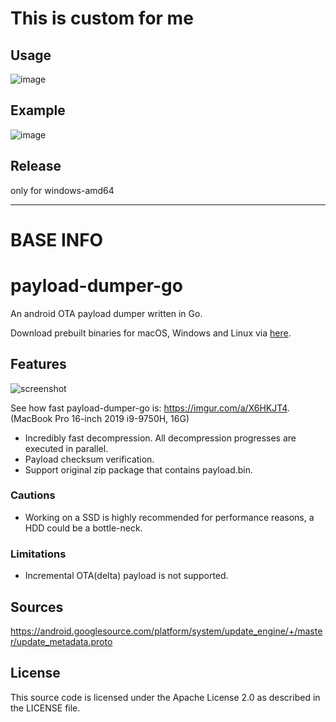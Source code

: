# This is custom for me

## Usage 
![image](https://user-images.githubusercontent.com/22654658/164157634-cb2ac7c8-95b7-4cf3-b42c-6d428e4aac99.png)

## Example
![image](https://user-images.githubusercontent.com/22654658/164158007-a721376e-3c5a-4d45-bfe9-4fb74308954d.png)

## Release
only for windows-amd64

------------------------------------------

# BASE INFO
# payload-dumper-go

An android OTA payload dumper written in Go.

Download prebuilt binaries for macOS, Windows and Linux via [here](https://github.com/ssut/payload-dumper-go/releases).

## Features

![screenshot](https://i.imgur.com/IJtwoWU.png)

See how fast payload-dumper-go is: https://imgur.com/a/X6HKJT4. (MacBook Pro 16-inch 2019 i9-9750H, 16G)

- Incredibly fast decompression. All decompression progresses are executed in parallel.
- Payload checksum verification.
- Support original zip package that contains payload.bin.

### Cautions

- Working on a SSD is highly recommended for performance reasons, a HDD could be a bottle-neck.

### Limitations

- Incremental OTA(delta) payload is not supported.

## Sources

https://android.googlesource.com/platform/system/update_engine/+/master/update_metadata.proto

## License

This source code is licensed under the Apache License 2.0 as described in the LICENSE file.

